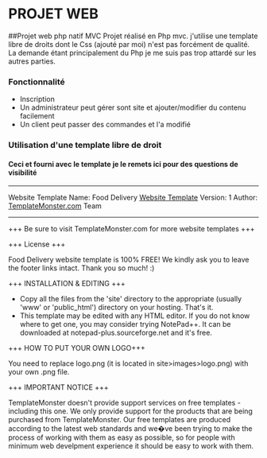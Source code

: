 # PROJET WEB 

##Projet web php natif MVC
Projet réalisé en Php mvc. j'utilise une template libre de droits dont le Css (ajouté par moi) n'est pas forcément de qualité. La demande étant principalement du Php je me suis pas trop attardé sur les autres parties.

### Fonctionnalité
- Inscription
- Un administrateur peut gérer sont site et ajouter/modifier du contenu facilement
- Un client peut passer des commandes et l'a modifié

### Utilisation d'une template libre de droit 
#### Ceci et fourni avec le template je le remets ici pour des questions de visibilité


---
  Website Template Name: Food Delivery
  [Website Template](http://www.templatemonster.com/free-templatesfree-website-template-food-delivery-jquery-slider.php)
  Version: 1
  Author: [TemplateMonster.com](http://www.templatemonster.com/) Team

---



   +++ Be sure to visit TemplateMonster.com for more website templates +++


   +++ License +++

  Food Delivery website template is 100% FREE!  We kindly ask you to
   leave the footer links intact. Thank you so much! :)
   

   +++ INSTALLATION & EDITING +++

   - Copy all the files from the 'site' directory to the appropriate (usually 'www' or 'public_html') directory on your hosting. That's it.
   - This template may be edited with any HTML editor. If you do not know where to get one, you may consider trying NotePad++. It can be downloaded at notepad-plus.sourceforge.net and it's free.



   +++ HOW TO PUT YOUR OWN LOGO+++

   You need to replace logo.png (it is located in site>images>logo.png) with your own .png file. 


   +++ IMPORTANT NOTICE +++

   TemplateMonster doesn't provide support services on free templates - including this one. We only provide support for the products that are being purchased from TemplateMonster.
   Our free templates are produced according to the latest web standards and we�ve been trying to make the process of working with them as easy as possible, so for people with minimum web develpment 
   experience it should be easy to work with them. 

